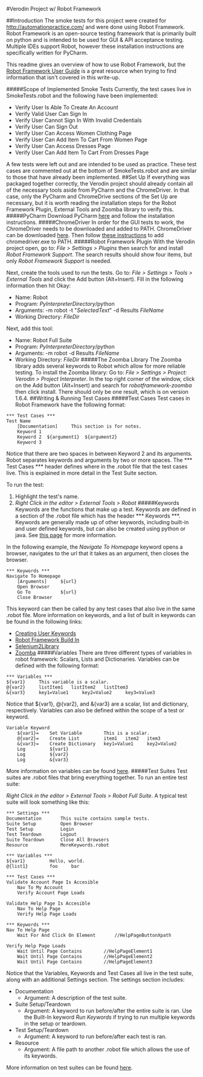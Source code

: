 #Verodin Project w/ Robot Framework

##Introduction
The smoke tests for this project were created for http://automationpractice.com/ and
were done using Robot Framework. Robot Framework is an open-source testing 
framework that is primarily built on python and is intended to be used for GUI & 
API acceptance testing. Multiple IDEs support Robot, however these installation
instructions are specifically written for PyCharm.

This readme gives an overview of how to use Robot Framework, but the [Robot Framework User Guide](http://robotframework.org/robotframework/latest/RobotFrameworkUserGuide.html)
is a great resource when trying to find information that isn't covered in this write-up.

#####Scope of Implemented Smoke Tests
Currently, the test cases live in SmokeTests.robot and the following 
have been implemented:
* Verify User Is Able To Create An Account
* Verify Valid User Can Sign In
* Verify User Cannot Sign In With Invalid Credentials
* Verify User Can Sign Out
* Verify User Can Access Women Clothing Page
* Verify User Can Add Item To Cart From Women Page
* Verify User Can Access Dresses Page
* Verify User Can Add Item To Cart From Dresses Page

A few tests were left out and are intended to be used as practice. These
test cases are commented out at the bottom of SmokeTests.robot and are
similar to those that have already been implemented.
##Set Up
If everything was packaged together correctly, the Verodin project should already contain all of
the necessary tools aside from PyCharm and the ChromeDriver. In that case, only the PyCharm
and ChromeDrive sections of the Set Up are necessary, but it is worth reading the installation
steps for the Robot Framework Plugin, External Tools and Zoomba library to verify this.
#####PyCharm
Download PyCharm [here](https://www.jetbrains.com/pycharm/download/#section=windows)
and follow the installation instructions.
#####ChromeDriver
In order for the GUI tests to work, the ChromeDriver needs to be downloaded and added to PATH. 
ChromeDriver can be downloaded [here](https://sites.google.com/a/chromium.org/chromedriver/).
Then follow [these instructions](https://docs.telerik.com/teststudio/features/test-runners/add-path-environment-variables)
to add chromedriver.exe to PATH.
#####Robot Framework Plugin
With the Verodin project open, go to: _File > Settings > Plugins_ then search for and install 
*Robot Framework Support*. The search results should show four items, but only 
_Robot Framework Support_ is needed.

Next, create the tools used to run the tests. Go to: 
_File > Settings > Tools > External Tools_ and click the Add button (Alt+Insert).
Fill in the following information then hit Okay:
* Name: Robot
* Program: $PyInterpreterDirectory$/python
* Arguments: -m robot -t "$SelectedText$" -d Results $FileName$
* Working Directory: $FileDir$

Next, add this tool:
* Name: Robot Full Suite
* Program: $PyInterpreterDirectory$/python
* Arguments: -m robot -d Results $FileName$
* Working Directory: $FileDir$
#####The Zoomba Library
The Zoomba library adds several keywords to Robot which allow for more reliable
testing. To install the Zoomba library:
Go to: _File > Settings > Project: Verodin > Project Interpreter_.
In the top right corner of the window, click on the Add button (Alt+Insert) and
search for *robotframework-zoomba* then click install. There should only be one 
result, which is on version 1.6.4.
##Writing & Running Test Cases
#####Test Cases
Test cases in Robot Framework have the following format:

```robotframework
*** Test Cases ***
Test Name
    [Documentation]     This section is for notes.
    Keyword 1
    Keyword 2  ${argument1}  ${argument2}
    Keyword 3
```
Notice that there are two spaces in between Keyword 2 and its arguments. Robot 
separates keywords and arguments by two or more spaces. The *** Test Cases ***
header defines where in the .robot file that the test cases live. This is explained
in more detail in the Test Suite section.

To run the test:
1. Highlight the test's name.
2. _Right Click in the editor > External Tools > Robot_
#####Keywords
Keywords are the functions that make up a test. Keywords are defined in a section
of the .robot file which has the header *** Keywords ***. Keywords are generally
made up of other keywords, including built-in and user defined keywords, but can 
also be created using python or java. See [this page](http://robotframework.org/robotframework/latest/RobotFrameworkUserGuide.html#creating-test-libraries)
for more information.

In the following example, the *Navigate To Homepage* keyword opens a browser, navigates to the 
url that it takes as an argument, then closes the browser.
```robotframework
*** Keywords ***
Navigate To Homepage
    [Arguments]     ${url}
    Open Browser
    Go To           ${url}
    Close Browser
```
This keyword can then be called by any test cases that also live in the same
.robot file. More information on keywords, and a list of built in keywords can be
found in the following links:
* [Creating User Keywords](http://robotframework.org/robotframework/latest/RobotFrameworkUserGuide.html#creating-user-keywords)
* [Robot Framework Build In](http://robotframework.org/robotframework/latest/libraries/BuiltIn.html#Set%20Variable)
* [Selenium2Library](http://robotframework.org/Selenium2Library/Selenium2Library.html)
* [Zoomba](https://github.com/Accruent/zoomba/tree/master/src/Zoomba)
#####Variables
There are three different types of variables in robot framework: Scalars, Lists and
Dictionaries. Variables can be defined with the following format:
```robotframework
*** Variables ***
${var1}     This variable is a scalar.
@{var2}     listItem1   listItem2   listItem3
&{var3}     key1=Value1     key2=Value2     key3=Value3
```
Notice that ${var1}, @{var2}, and &{var3} are a scalar, list and dictionary, 
respectively. Variables can also be defined within the scope of a test or keyword.
```robotframework
Variable Keyword
    ${var1}=    Set Variable        This is a scalar.
    @{var2}=    Create List         item1   item2   item3    
    &{var3}=    Create Dictionary   key1=Value1     key2=Value2
    Log         ${var1}
    Log         ${var2}
    Log         &{var3}
```
More information on variables can be found [here](http://robotframework.org/robotframework/latest/libraries/BuiltIn.html#Set%20Variable).
#####Test Suites
Test suites are .robot files that bring everything together. To run an entire test
suite:

*Right Click in the editor > External Tools > Robot Full Suite*. A typical test suite will 
look something like this:
```robotframework
*** Settings ***
Documentation       This suite contains sample tests.
Suite Setup         Open Browser
Test Setup          Login
Test Teardown       Logout
Suite Teardown      Close All Browsers
Resource            MoreKeywords.robot

*** Variables ***
${var1}         Hello, world.
@{list1}        foo     bar

*** Test Cases ***
Validate Account Page Is Accesible
    Nav To My Account
    Verify Account Page Loads
    
Validate Help Page Is Accesible
    Nav To Help Page
    Verify Help Page Loads
    
*** Keywords ***
Nav To Help Page
    Wait For And Click On Element       //HelpPageButtonXpath
    
Verify Help Page Loads
    Wait Until Page Contains        //HelpPageElement1
    Wait Until Page Contains        //HelpPageElement2
    Wait Until Page Contains        //HelpPageElement3
```
Notice that the Variables, Keywords and Test Cases all live in the test suite, along with
an additional Settings section. The settings section includes: 
* Documentation
    * Argument: A description of the test suite.
* Suite Setup/Teardown
    * Argument: A keyword to run before/after the entire suite is ran. Use the Built-In
    keyword *Run Keywords* if trying to run multiple keywords in the setup or
    teardown.
* Test Setup/Teardown
    * Argument: A keyword to run before/after each test is ran.
* Resource
    * Argument: A file path to another .robot file which allows the use of its keywords.

More information on test suites can be found [here](http://robotframework.org/robotframework/latest/RobotFrameworkUserGuide.html#creating-test-suites).
